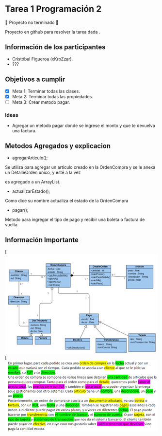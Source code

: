 # Tarea 1 Programación 2

:construction: Proyecto no terminado :construction:
<p> Proyecto en github para resolver la tarea dada .</p>

## Información de los participantes
- Cristóbal Figueroa (xKroZzar).
- ???

## Objetivos a cumplir

- [x] Meta 1: Terminar todas las clases.
- [x] Meta 2: Terminar todas las propiedades.
- [ ] Meta 3: Crear metodo pagar.

### Ideas

- Agregar un metodo pagar donde se ingrese el monto y que te devuelva una factura.

## Metodos Agregados y explicacion
- agregarArticulo();
<p> Se utiliza para agregar un articulo creado en la OrdenCompra y se le anexa un DetalleOrden unico, y esté a la vez </p>
<p> es agregado a un ArrayList. </p>

- actualizarEstado();
<p> Como dice su nombre actualiza el estado de la OrdenCompra </p>

- pagar();
<p> Metodo para ingregar el tipo de pago y recibir una boleta o factura de vuelta. </p>

## Información Importante
[![Uml](/images/UML.png)
[![Enunciado](/images/Enunciado.png)

